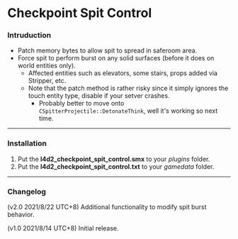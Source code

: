 # Checkpoint Spit Control

### Intruduction
- Patch memory bytes to allow spit to spread in saferoom area.
- Force spit to perform burst on any solid surfaces (before it does on world entities only).
  - Affected entities such as elevators, some stairs, props added via Stripper, etc.
  - Note that the patch method is rather risky since it simply ignores the touch entity type, disable if your setver crashes.
    - Probably better to move onto `CSpitterProjectile::DetonateThink`, well it's working so next time.

<hr>

### Installation
1. Put the **l4d2_checkpoint_spit_control.smx** to your _plugins_ folder.
2. Put the **l4d2_checkpoint_spit_control.txt** to your _gamedata_ folder.

<hr>

### Changelog
(v2.0 2021/8/22 UTC+8) Additional functionality to modify spit burst behavior.

(v1.0 2021/8/14 UTC+8) Initial release.